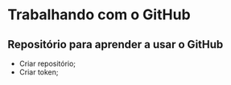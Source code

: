 # Trabalhando com o GitHub

## Repositório para aprender a usar o GitHub

 - Criar repositório;
 - Criar token;
